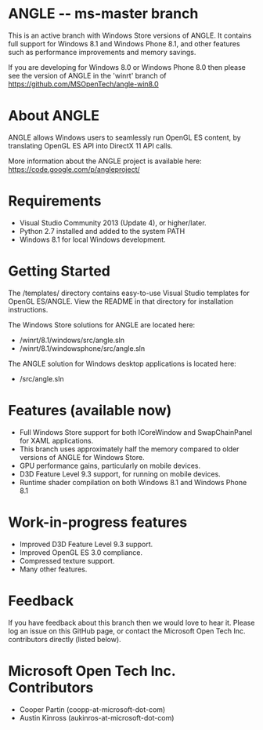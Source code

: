 ANGLE -- ms-master branch
=====

This is an active branch with Windows Store versions of ANGLE. It contains
full support for Windows 8.1 and Windows Phone 8.1, and other features such as
performance improvements and memory savings.

If you are developing for Windows 8.0 or Windows Phone 8.0 then please see the
version of ANGLE in the 'winrt' branch of https://github.com/MSOpenTech/angle-win8.0

About ANGLE
=====
ANGLE allows Windows users to seamlessly run OpenGL ES content, by translating 
OpenGL ES API into DirectX 11 API calls.

More information about the ANGLE project is available here: 
https://code.google.com/p/angleproject/

Requirements
=====
* Visual Studio Community 2013 (Update 4), or higher/later.
* Python 2.7 installed and added to the system PATH
* Windows 8.1 for local Windows development.

Getting Started
=====
The /templates/ directory contains easy-to-use Visual Studio templates for
OpenGL ES/ANGLE. View the README in that directory for installation 
instructions.

The Windows Store solutions for ANGLE are located here:

* /winrt/8.1/windows/src/angle.sln
* /winrt/8.1/windowsphone/src/angle.sln

The ANGLE solution for Windows desktop applications is located here:

* /src/angle.sln

Features (available now)
=====
+ Full Windows Store support for both ICoreWindow and SwapChainPanel for XAML 
applications.
+ This branch uses approximately half the memory compared to older versions of
ANGLE for Windows Store.
+ GPU performance gains, particularly on mobile devices.
+ D3D Feature Level 9.3 support, for running on mobile devices.
+ Runtime shader compilation on both Windows 8.1 and Windows Phone 8.1

Work-in-progress features
=====
+ Improved D3D Feature Level 9.3 support.
+ Improved OpenGL ES 3.0 compliance.
+ Compressed texture support.
+ Many other features.

Feedback
=====
If you have feedback about this branch then we would love to hear it. Please 
log an issue on this GitHub page, or contact the Microsoft Open Tech Inc. 
contributors directly (listed below). 

Microsoft Open Tech Inc. Contributors
=====
* Cooper Partin (coopp-at-microsoft-dot-com)
* Austin Kinross (aukinros-at-microsoft-dot-com)
